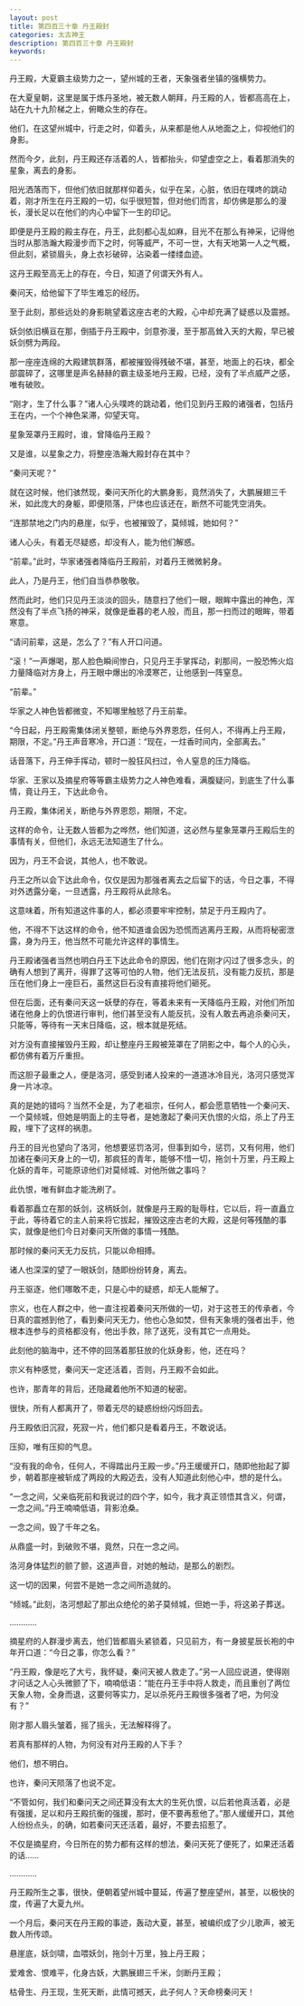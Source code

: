```yaml
---
layout: post
title: 第四百三十章 丹王殿封
categories: 太古神王
description: 第四百三十章 丹王殿封
keywords:
---
```


丹王殿，大夏霸主级势力之一，望州城的王者，天象强者坐镇的强横势力。

在大夏皇朝，这里是属于炼丹圣地，被无数人朝拜，丹王殿的人，皆都高高在上，站在九十九阶梯之上，俯瞰众生的存在。

他们，在这望州城中，行走之时，仰着头，从来都是他人从地面之上，仰视他们的身影。

然而今夕，此刻，丹王殿还存活着的人，皆都抬头，仰望虚空之上，看着那消失的星象，离去的身影。

阳光洒落而下，但他们依旧就那样仰着头，似乎在呆，心脏，依旧在噗咚的跳动着，刚才所生在丹王殿的一切，似乎很短暂，但对他们而言，却仿佛是那么的漫长，漫长足以在他们的内心中留下一生的印记。

即便是丹王殿的殿主存在，丹王，此刻都心乱如麻，目光不在那么有神采，记得他当时从那浩瀚大殿漫步而下之时，何等威严，不可一世，大有天地第一人之气概，但此刻，紧锁眉头，身上衣衫破碎，沾染着一缕缕血迹。

这丹王殿至高无上的存在，今日，知道了何谓天外有人。

秦问天，给他留下了毕生难忘的经历。

至于此刻，那些远处的身影眺望着这座古老的大殿，心中却充满了疑惑以及震撼。

妖剑依旧横亘在那，倒插于丹王殿中，剑意弥漫，至于那高耸入天的大殿，早已被妖剑劈为两段。

那一座座连绵的大殿建筑群落，都被摧毁得残破不堪，甚至，地面上的石块，都全部震碎了，这哪里是声名赫赫的霸主级圣地丹王殿，已经，没有了半点威严之感，唯有破败。

“刚才，生了什么事？”诸人心头噗咚的跳动着，他们见到丹王殿的诸强者，包括丹王在内，一个个神色呆滞，仰望天穹。

星象笼罩丹王殿时，谁，曾降临丹王殿？

又是谁，以星象之力，将整座浩瀚大殿封存在其中？

“秦问天呢？”

就在这时候，他们骇然现，秦问天所化的大鹏身影，竟然消失了，大鹏展翅三千米，如此庞大的身躯，即便陨落，尸体也应该还在，断然不可能凭空消失。

“连那禁地之门内的悬崖，似乎，也被摧毁了，莫倾城，她如何？”

诸人心头，有着无尽疑惑，却没有人，能为他们解惑。

“前辈。”此时，华家诸强者降临丹王殿前，对着丹王微微躬身。

此人，乃是丹王，他们自当恭恭敬敬。

然而此时，他们只见丹王淡淡的回头，随意扫了他们一眼，眼眸中露出的神色，浑然没有了半点飞扬的神采，就像是垂暮的老人般，而且，那一扫而过的眼眸，带着寒意。

“请问前辈，这是，怎么了？”有人开口问道。

“滚！”一声爆喝，那人脸色瞬间惨白，只见丹王手掌挥动，刹那间，一股恐怖火焰力量降临对方身上，丹王眼中爆出的冷漠寒芒，让他感到一阵窒息。

“前辈。”

华家之人神色皆都微变，不知哪里触怒了丹王前辈。

“今日起，丹王殿需集体闭关整顿，断绝与外界恩怨，任何人，不得再上丹王殿，期限，不定。”丹王声音寒冷，开口道：“现在，一炷香时间内，全部离去。”

话音落下，丹王伸手挥动，顿时一股狂风扫过，令人窒息的压力降临。

华家、王家以及摘星府等等霸主级势力之人神色难看，满腹疑问，到底生了什么事情，竟让丹王，下达此命令。

丹王殿，集体闭关，断绝与外界恩怨，期限，不定。

这样的命令，让无数人皆都为之哗然，他们知道，这必然与星象笼罩丹王殿后生的事情有关，但他们，永远无法知道生了什么。

因为，丹王不会说，其他人，也不敢说。

丹王之所以会下达此命令，仅仅是因为那强者离去之后留下的话，今日之事，不得对外透露分毫，一旦透露，丹王殿将从此除名。

这意味着，所有知道这件事的人，都必须要牢牢控制，禁足于丹王殿内了。

他，不得不下达这样的命令，他不知道谁会因为恐慌而逃离丹王殿，从而将秘密泄露，身为丹王，他当然不可能允许这样的事情生。

丹王殿诸强者当然也明白丹王下达此命令的原因，他们在刚才闪过了很多念头，的确有人想到了离开，得罪了这等可怕的人物，他们无法反抗，没有能力反抗，那是压在他们身上一座巨石，虽然这巨石没有直接将他们砸死。

但在后面，还有秦问天这一妖孽的存在，等着未来有一天降临丹王殿，对他们所加诸在他身上的仇恨进行审判，他们甚至没有人能反抗，没有人敢去再追杀秦问天，只能等，等待有一天末日降临，这，根本就是死结。

对方没有直接摧毁丹王殿，却让整座丹王殿被笼罩在了阴影之中，每个人的心头，都仿佛有着万斤重担。

而这胆子最重之人，便是洛河，感受到诸人投来的一道道冰冷目光，洛河只感觉浑身一片冰凉。

真的是她的错吗？当然不全是，为了老祖宗，任何人，都会愿意牺牲一个秦问天、一个莫倾城，但她是明面上的主导者，是她激起了秦问天仇恨的火焰，杀上了丹王殿，埋下了这样的祸患。

丹王的目光也望向了洛河，他想要惩罚洛河，但事到如今，惩罚，又有何用，他们加诸在秦问天身上的一切，那疯狂的青年，能够不惜一切，拖剑十万里，丹王殿上化妖的青年，可能原谅他们对莫倾城、对他所做之事吗？

此仇恨，唯有鲜血才能洗刷了。

看着那矗立在那的妖剑，这柄妖剑，就像是丹王殿的耻辱柱，它以后，将一直矗立于此，等待着它的主人前来将它拔起，摧毁这座古老的大殿，这是何等残酷的事实，就像是他们今日对秦问天所做的事情一残酷。

那时候的秦问天无力反抗，只能以命相搏。

诸人也深深的望了一眼妖剑，随即纷纷转身，离去。

丹王驱逐，他们哪敢不走，只是心中的疑惑，却无人能解了。

宗义，也在人群之中，他一直注视着秦问天所做的一切，对于这苍王的传承者，今日真的震撼到他了，看到秦问天无力，他也心急如焚，但有天象境的强者出手，他根本连参与的资格都没有，他出手救，除了送死，没有其它一点用处。

此刻他的脑海中，还不停的回荡着那狂放的化妖身影，他，还在吗？

宗义有种感觉，秦问天一定还活着，否则，丹王殿不会如此。

也许，那青年的背后，还隐藏着他所不知道的秘密。

很快，所有人都离开了，带着无尽的疑惑纷纷闪烁回去。

丹王殿依旧沉寂，死寂一片，他们都只是看着丹王，不敢说话。

压抑，唯有压抑的气息。

“没有我的命令，任何人，不得踏出丹王殿一步。”丹王缓缓开口，随即他抬起了脚步，朝着那座被斩成了两段的大殿迈去，没有人知道此刻他心中，想的是什么。

“一念之间，父亲临死前和我说过的四个字，如今，我才真正领悟其含义，何谓，一念之间。”丹王喃喃低语，背影沧桑。

一念之间，毁了千年之名。

从鼎盛一时，到破败不堪，竟然，只在一念之间。

洛河身体猛烈的颤了颤，这道声音，对她的触动，是那么的剧烈。

这一切的因果，何尝不是她一念之间所造就的。

“倾城。”此刻，洛河想起了那出众绝伦的弟子莫倾城，但她一手，将这弟子葬送。

…………

摘星府的人群漫步离去，他们皆都眉头紧锁着，只见前方，有一身披星辰长袍的中年开口道：“今日之事，你怎么看？”

“丹王殿，像是吃了大亏，我怀疑，秦问天被人救走了。”另一人回应说道，使得刚才问话之人心头微颤了下，喃喃低语：“能在丹王手中将人救走，而且重创了两位天象人物，全身而退，这要何等实力，足以杀死丹王殿很多强者了吧，为何没有？”

刚才那人眉头皱着，摇了摇头，无法解释得了。

若真有那样的人物，为何没有对丹王殿的人下手？

他们，想不明白。

也许，秦问天陨落了也说不定。

“不管如何，我们和秦问天之间还算没有太大的生死仇恨，以后若他真活着，必是有强援，足以和丹王殿抗衡的强援，那时，便不要再惹他了。”那人缓缓开口，其他人纷纷点头，的确，如若秦问天还活着，最好，不要去招惹了。

不仅是摘星府，今日所在的势力都有这样的想法，秦问天死了便死了，如果还活着的话……

…………

丹王殿所生之事，很快，便朝着望州城中蔓延，传遍了整座望州，甚至，以极快的度，传遍了大夏九州。

一个月后，秦问天在丹王殿的事迹，轰动大夏，甚至，被编织成了少儿歌声，被无数人所传颂。

悬崖底，妖剑啸，血喂妖剑，拖剑十万里，独上丹王殿；

爱难舍、恨难平，化身古妖，大鹏展翅三千米，剑断丹王殿；

枯骨生、丹王现，生死天断，此情可撼天，此子何人？天命榜秦问天！

